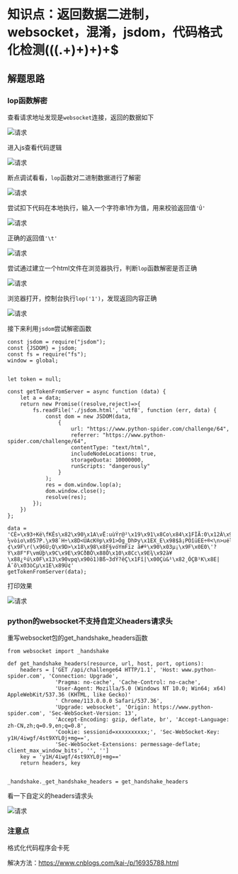 # 知识点：返回数据二进制，websocket，混淆，jsdom，代码格式化检测(((.+)+)+)+$

## 解题思路

### lop函数解密

查看请求地址发现是`websocket`连接，返回的数据如下

![请求](./img/1.png)

进入js查看代码逻辑

![请求](./img/2.png)

断点调试看看，`lop`函数对二进制数据进行了解密

![请求](./img/3.png)

尝试扣下代码在本地执行，输入一个字符串1作为值，用来校验返回值`'Û'`

![请求](./img/4.png)

正确的返回值`'\t'`

![请求](./img/5.png)

尝试通过建立一个html文件在浏览器执行，判断`lop`函数解密是否正确

![请求](./img/6.png)

浏览器打开，控制台执行`lop('1')`，发现返回内容正确

![请求](./img/7.png)

接下来利用`jsdom`尝试解密函数

    const jsdom = require("jsdom");
    const {JSDOM} = jsdom;
    const fs = require("fs");
    window = global;
    
    
    let token = null;
    
    const getTokenFromServer = async function (data) {
        let a = data;
        return new Promise((resolve,reject)=>{
            fs.readFile('./jsdom.html', 'utf8', function (err, data) {
                const dom = new JSDOM(data,
                    {
                        url: "https://www.python-spider.com/challenge/64",
                        referrer: "https://www.python-spider.com/challenge/64",
                        contentType: "text/html",
                        includeNodeLocations: true,
                        storageQuota: 10000000,
                        runScripts: "dangerously"
                    }
                );
                res = dom.window.lop(a);
                dom.window.close();
                resolve(res);
            });
        })
    };

    data = 'CÈ»\x93÷Kë\fKÊs\x82\x90\x1A\vË:uùÝr@²\x19\x91\x8Co\x84\x1FÌÃ:0\x12À\x94hS=Ìß\x15­½vòio\x057P.\x98`H÷\x8D<ÜAcK®p\x91>Óg_DhÞy\x1EX_E\x98$â¡PÖîüEE÷®<\n>uél\x02\x9DêÄ[2\x14¶$~ú\x98q¦}N,áçÅK\x82\x7F®\x8B¿±kÎ\x84¥¢\x9F\r(\x96Ü;Q\x9D>\x18\x98\x8F§vóYmFïz ã#º\x90\x03µ¡\x9F\x0E0\'?Ý\x8F"F\vmÚþ\x9C\x9E\x9CðBÔ\x88Õ\x10\x8Cc\x9E¾\x92à¥\x88¿ºú\x0F\x13\x90vpq\x90ö1)Bß~3dÝ?êÇ\x1Fî|\x00Çù&¹\x82¸ÓÇB¹K\x8E|Á¯õ\x03òCµ\x1E\x89Ú¢'
    getTokenFromServer(data);

打印效果

![请求](./img/8.png)

### python的websocket不支持自定义headers请求头

重写websocket包的get_handshake_headers函数

    from websocket import _handshake

    def get_handshake_headers(resource, url, host, port, options):
        headers = ['GET /api/challenge64 HTTP/1.1', 'Host: www.python-spider.com', 'Connection: Upgrade',
                   'Pragma: no-cache', 'Cache-Control: no-cache',
                   'User-Agent: Mozilla/5.0 (Windows NT 10.0; Win64; x64) AppleWebKit/537.36 (KHTML, like Gecko)'
                   ' Chrome/113.0.0.0 Safari/537.36',
                   'Upgrade: websocket', 'Origin: https://www.python-spider.com', 'Sec-WebSocket-Version: 13',
                   'Accept-Encoding: gzip, deflate, br', 'Accept-Language: zh-CN,zh;q=0.9,en;q=0.8',
                   'Cookie: sessionid=xxxxxxxxxx;', 'Sec-WebSocket-Key: y1H/4iwgf/4st9XYL0j+mg==',
                   'Sec-WebSocket-Extensions: permessage-deflate; client_max_window_bits', '', '']
        key = 'y1H/4iwgf/4st9XYL0j+mg=='
        return headers, key
    
    
    _handshake._get_handshake_headers = get_handshake_headers

看一下自定义的headers请求头

![请求](./img/9.png)

### 注意点

格式化代码程序会卡死

解决方法：https://www.cnblogs.com/kai-/p/16935788.html